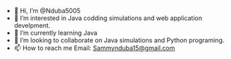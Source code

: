 - 👋 Hi, I’m @Nduba5005
- 👀 I’m interested in Java codding simulations and web application develpment.
- 🌱 I’m currently learning Java
- 💞️ I’m looking to collaborate on Java simulations and Python programing.
- 📫 How to reach me Email: Sammynduba15@gmail.com

<!---
Nduba5005/Nduba5005 is a ✨ special ✨ repository because its `README.md` (this file) appears on your GitHub profile.
You can click the Preview link to take a look at your changes.
--->
